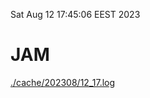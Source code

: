 Sat Aug 12 17:45:06 EEST 2023
# JAM
<a href='./cache/202308/12_17.log'>./cache/202308/12_17.log</a>
